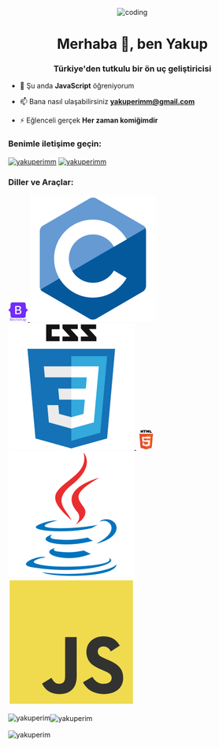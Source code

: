 <p align="center"> <img alt="coding" src="https://i.pinimg.com/originals/81/17/8b/81178b47a8598f0c81c4799f2cdd4057.gif" weight="100%" height="400px"/></p>
<h1 align="center">Merhaba 👋, ben Yakup</h1>
<h3 align="center">Türkiye'den tutkulu bir ön uç geliştiricisi</h3>

- 🌱 Şu anda **JavaScript** öğreniyorum

- 📫 Bana nasıl ulaşabilirsiniz **yakuperimm@gmail.com**

- ⚡ Eğlenceli gerçek **Her zaman komiğimdir**

<h3 align="left">Benimle iletişime geçin:</h3>
<p align="left">
<a href="https://twitter.com/yakuperimm" target="blank"><img align="center" src="https://raw.githubusercontent.com/rahuldkjain/github-profile-readme-generator/master/src/images/icons/Social/twitter.svg" alt="yakuperimm" height="30" width="40" /></a>
<a href="https://instagram.com/yakuperimm" target="blank"><img align="center" src="https://raw.githubusercontent.com/rahuldkjain/github-profile-readme-generator/master/src/images/icons/Social/instagram.svg" alt="yakuperimm" height="30" width="40" /></a>
</p>

<h3 align="left">Diller ve Araçlar:</h3>
<p align="left"> <a href="https://getbootstrap.com" target="_blank" rel="noreferrer"> <img src="https://raw.githubusercontent.com/devicons/devicon/master/icons/bootstrap/bootstrap-plain-wordmark.svg" alt="bootstrap" width="40" height="40"/> </a> <a href="https://www.cprogramming.com/" target="_blank" rel="noreferrer"> <img src="https://raw.githubusercontent.com/devicons/devicon/master/icons/c/c-original.svg" alt="c" genişlik="40" yükseklik="40"/> </a> <a href="https://www.w3schools.com/css/" target="_blank" rel="noreferrer"> <img src="https://raw.githubusercontent.com/devicons/devicon/master/icons/css3/css3-original-wordmark.svg" alt="css3" genişlik="40" yükseklik="40"/> </a> <a href="https://www.w3.org/html/" target="_blank" rel="noreferrer"> <img src="https://raw.githubusercontent.com/devicons/devicon/master/icons/html5/html5-original-wordmark.svg" alt="html5" width="40" height="40"/> </a> <a href="https://www.java.com" target="_blank" rel="noreferrer"> <img src="https://raw.githubusercontent.com/devicons/devicon/master/icons/java/java-original.svg" alt="java" genişlik="40" yükseklik="40"/> </a> <a href="https://developer.mozilla.org/tr-TR/dokümanlar/Web/JavaScript" target="_blank" rel="noreferrer"> <img src="https://raw.githubusercontent.com/devicons/devicon/master/icons/javascript/javascript-original.svg" alt="javascript" genişlik="40" yükseklik="40"/> </a> </p>

<p><img align="left" src="https://github-readme-stats.vercel.app/api/top-langs?username=yakuperim&show_icons=true&locale=tr&layout=compact" alt="yakuperim" /></p>

<p> <img align="center" src="https://github-readme-stats.vercel.app/api?username=yakuperim&show_icons=true&locale=tr" alt="yakuperim" /></p>

<p><img align="center" src="https://github-readme-streak-stats.herokuapp.com/?user=yakuperim&" alt="yakuperim" /></p>
